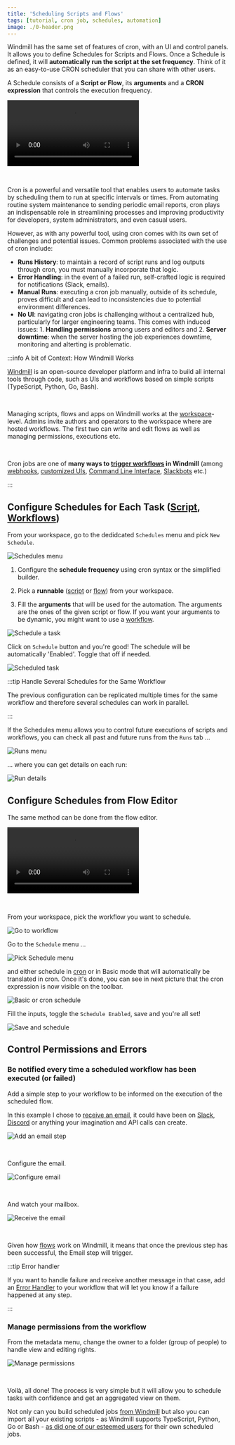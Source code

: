 ```yaml
---
title: 'Scheduling Scripts and Flows'
tags: [tutorial, cron job, schedules, automation]
image: ./0-header.png
---
```


Windmill has the same set of features of cron, with an UI and control panels. It allows you to define Schedules for Scripts and Flows. Once a Schedule is defined, it will **automatically run the script at the set frequency**. Think of it as an easy-to-use CRON scheduler that you can share with other users.

A Schedule consists of a **Script or Flow**, its **arguments** and a **CRON expression** that controls the execution frequency.

<!--truncate-->

<video
    className="border-2 rounded-xl object-cover w-full h-full"
    autoPlay
    loop
    controls
    id="main-video"
    src="/videos/schedule-cron-menu.mp4"
/>

<br/>


Cron is a powerful and versatile tool that enables users to automate tasks by scheduling them to run at specific intervals or times. From automating routine system maintenance to sending periodic email reports, cron plays an indispensable role in streamlining processes and improving productivity for developers, system administrators, and even casual users.

However, as with any powerful tool, using cron comes with its own set of challenges and potential issues. Common problems associated with the use of cron include:
- **Runs History**: to maintain a record of script runs and log outputs through cron, you must manually incorporate that logic.
- **Error Handling**: in the event of a failed run, self-crafted logic is required for notifications (Slack, emails).
- **Manual Runs**: executing a cron job manually, outside of its schedule, proves difficult and can lead to inconsistencies due to potential environment differences.
- **No UI**: navigating cron jobs is challenging without a centralized hub, particularly for larger engineering teams. This comes with induced issues: 1. **Handling permissions** among users and editors and 2. **Server downtime**: when the server hosting the job experiences downtime, monitoring and alterting is problematic.

:::info A bit of Context: How Windmill Works

[Windmill](https://docs.windmill.dev/docs/intro) is an open-source developer platform and infra to build all internal tools through code, such as UIs and workflows based on simple scripts (TypeScript, Python, Go, Bash).

<br/>

Managing scripts, flows and apps on Windmill works at the [workspace](../../reference/index.md#workspace)-level. Admins invite authors and operators to the workspace where are hosted workflows. The first two can write and edit flows as well as managing permissions, executions etc.

<br/>

Cron jobs are one of **many ways to [trigger workflows](https://docs.windmill.dev/docs/core_concepts/trigger_flows) in Windmill** (among [webhooks](../../core_concepts/4_webhooks/index.md), [customized UIs](../7_apps_quickstart/index.md), [Command Line Interface](../../advanced/3_cli/index.md), [Slackbots](https://docs.windmill.dev/blog/handler-slack-commands) etc.)

:::

## Configure Schedules for Each Task ([Script](../0_scripts_quickstart/1_typescript_quickstart/index.md), [Workflows](../6_flows_quickstart/index.md))

From your workspace, go to the dedidcated `Schedules` menu and pick `New Schedule`.

![Schedules menu](./6-schedules-menu.png "Schedules menu")

1. Configure the **schedule frequency** using cron syntax or the simplified builder.

2. Pick a **runnable** ([script](../0_scripts_quickstart/1_typescript_quickstart/index.md) or [flow](../6_flows_quickstart/index.md)) from your workspace.

3. Fill the **arguments** that will be used for the automation. The arguments are the ones of the given script or flow. If you want your arguments to be dynamic, you might want to use a [workflow](../6_flows_quickstart/index.md).

![Schedule a task](./12-schedule-a-task.png "Schedule a task")

Click on `Schedule` button and you're good! The schedule will be automatically 'Enabled'. Toggle that off if needed.

![Scheduled task](./13-scheduled-script.png "Scheduled task")


:::tip Handle Several Schedules for the Same Workflow

The previous configuration can be replicated multiple times for the same workflow and therefore several schedules can work in parallel.

:::

If the Schedules menu allows you to control future executions of scripts and workflows, you can check all past and future runs from the `Runs` tab ...

![Runs menu](./10-runs-menu.png "Runs menu")

... where you can get details on each run:

![Run details](./11-run-details.png "Run details")

## Configure Schedules from Flow Editor

The same method can be done from the flow editor.

<video
    className="border-2 rounded-xl object-cover w-full h-full"
    autoPlay
    loop
    controls
    id="main-video"
    src="/videos/schedule-cron.mp4"
/>

<br/>

From your workspace, pick the workflow you want to schedule.

![Go to workflow](./1-from-workspace.png "Go to workflow")

Go to the `Schedule` menu ...

![Pick Schedule menu](./2-schedule-menu.png "Pick Schedule menu")

and either schedule in [cron](https://crontab.guru) or in Basic mode that will automatically be translated in cron. Once it's done, you can see in next picture that the cron expression is now visible on the toolbar.

![Basic or cron schedule](./3-basic-schedule.png "Basic or cron schedule")

Fill the inputs, toggle the `Schedule Enabled`, save and you're all set!

![Save and schedule](./4-inputs-toggle.png "Save and schedule")

## Control Permissions and Errors

### Be notified every time a scheduled workflow has been executed (or failed)

Add a simple step to your workflow to be informed on the execution of the scheduled flow.

In this example I chose to [receive an email](https://hub.windmill.dev/scripts/gmail/1291/-send-email-gmail), it could have been on [Slack](https://hub.windmill.dev/scripts/slack/1284/send-message-to-channel-slack), [Discord](https://hub.windmill.dev/scripts/discord/1292/send-message-to-channel-using-webhook-discord) or anything your imagination and API calls can create.

![Add an email step](./7-add-email-step.png "Add an email step")

<br/>

Configure the email.

![Configure email](./8-configure-email.png "Configure email")

<br/>

And watch your mailbox.

![Receive the email](./9-receive-email.png "Receive the email")

<br/>

Given how [flows](../6_flows_quickstart/index.md) work on Windmill, it means that once the previous step has been successful, the Email step will trigger.

:::tip Error handler

If you want to handle failure and receive another message in that case, add an [Error Handler](../../flows/7_flow_error_handler.md) to your workflow that will let you know if a failure happened at any step.

:::

### Manage permissions from the workflow

From the metadata menu, change the owner to a folder (group of people) to handle view and editing rights.

![Manage permissions](./5-manage-rights.png "Manage permissions")


<br/>

Voilà, all done! The process is very simple but it will allow you to schedule tasks with confidence and get an aggregated view on them.

Not only can you build scheduled jobs [from Windmill](../00_how_to_use_windmill/index.md) but also you can import all your existing scripts - as Windmill supports TypeScript, Python, Go or Bash - [as did one of our esteemed users](https://docs.windmill.dev/blog/stantt-case-study) for their own scheduled jobs.
